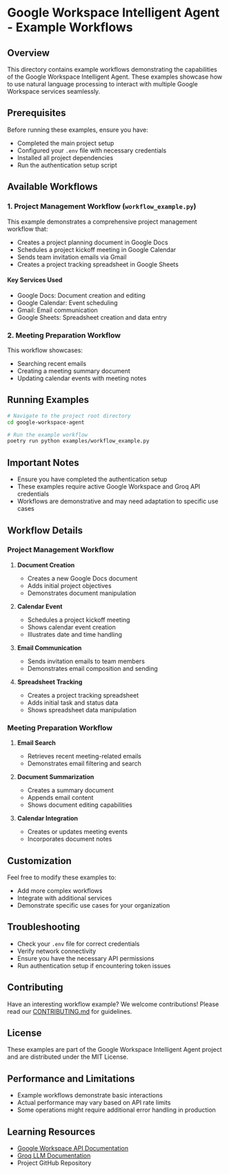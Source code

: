 # Google Workspace Intelligent Agent - Example Workflows

## Overview

This directory contains example workflows demonstrating the capabilities of the Google Workspace Intelligent Agent. These examples showcase how to use natural language processing to interact with multiple Google Workspace services seamlessly.

## Prerequisites

Before running these examples, ensure you have:
- Completed the main project setup
- Configured your `.env` file with necessary credentials
- Installed all project dependencies
- Run the authentication setup script

## Available Workflows

### 1. Project Management Workflow (`workflow_example.py`)

This example demonstrates a comprehensive project management workflow that:
- Creates a project planning document in Google Docs
- Schedules a project kickoff meeting in Google Calendar
- Sends team invitation emails via Gmail
- Creates a project tracking spreadsheet in Google Sheets

#### Key Services Used
- Google Docs: Document creation and editing
- Google Calendar: Event scheduling
- Gmail: Email communication
- Google Sheets: Spreadsheet creation and data entry

### 2. Meeting Preparation Workflow

This workflow showcases:
- Searching recent emails
- Creating a meeting summary document
- Updating calendar events with meeting notes

## Running Examples

```bash
# Navigate to the project root directory
cd google-workspace-agent

# Run the example workflow
poetry run python examples/workflow_example.py
```

## Important Notes

- Ensure you have completed the authentication setup
- These examples require active Google Workspace and Groq API credentials
- Workflows are demonstrative and may need adaptation to specific use cases

## Workflow Details

### Project Management Workflow

1. **Document Creation**
   - Creates a new Google Docs document
   - Adds initial project objectives
   - Demonstrates document manipulation

2. **Calendar Event**
   - Schedules a project kickoff meeting
   - Shows calendar event creation
   - Illustrates date and time handling

3. **Email Communication**
   - Sends invitation emails to team members
   - Demonstrates email composition and sending

4. **Spreadsheet Tracking**
   - Creates a project tracking spreadsheet
   - Adds initial task and status data
   - Shows spreadsheet data manipulation

### Meeting Preparation Workflow

1. **Email Search**
   - Retrieves recent meeting-related emails
   - Demonstrates email filtering and search

2. **Document Summarization**
   - Creates a summary document
   - Appends email content
   - Shows document editing capabilities

3. **Calendar Integration**
   - Creates or updates meeting events
   - Incorporates document notes

## Customization

Feel free to modify these examples to:
- Add more complex workflows
- Integrate with additional services
- Demonstrate specific use cases for your organization

## Troubleshooting

- Check your `.env` file for correct credentials
- Verify network connectivity
- Ensure you have the necessary API permissions
- Run authentication setup if encountering token issues

## Contributing

Have an interesting workflow example? We welcome contributions! 
Please read our [CONTRIBUTING.md](../CONTRIBUTING.md) for guidelines.

## License

These examples are part of the Google Workspace Intelligent Agent project 
and are distributed under the MIT License.

## Performance and Limitations

- Example workflows demonstrate basic interactions
- Actual performance may vary based on API rate limits
- Some operations might require additional error handling in production

## Learning Resources

- [Google Workspace API Documentation](https://developers.google.com/workspace)
- [Groq LLM Documentation](https://console.groq.com/docs)
- Project GitHub Repository
